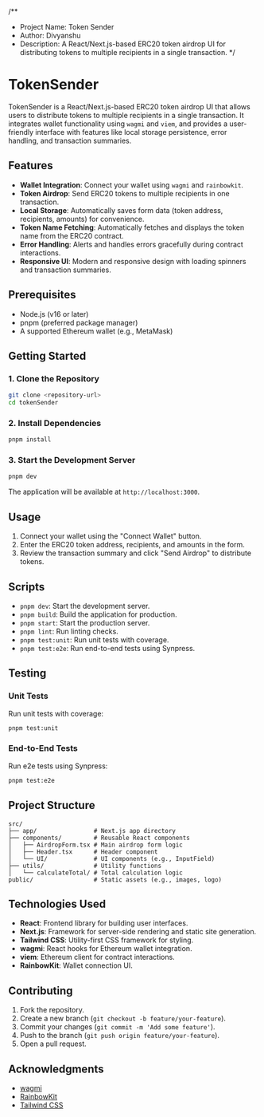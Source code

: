 /**
 * Project Name: Token Sender
 * Author: Divyanshu
 * Description: A React/Next.js-based ERC20 token airdrop UI for distributing tokens to multiple recipients in a single transaction.
 */

# TokenSender

TokenSender is a React/Next.js-based ERC20 token airdrop UI that allows users to distribute tokens to multiple recipients in a single transaction. It integrates wallet functionality using `wagmi` and `viem`, and provides a user-friendly interface with features like local storage persistence, error handling, and transaction summaries.

## Features

- **Wallet Integration**: Connect your wallet using `wagmi` and `rainbowkit`.
- **Token Airdrop**: Send ERC20 tokens to multiple recipients in one transaction.
- **Local Storage**: Automatically saves form data (token address, recipients, amounts) for convenience.
- **Token Name Fetching**: Automatically fetches and displays the token name from the ERC20 contract.
- **Error Handling**: Alerts and handles errors gracefully during contract interactions.
- **Responsive UI**: Modern and responsive design with loading spinners and transaction summaries.

## Prerequisites

- Node.js (v16 or later)
- pnpm (preferred package manager)
- A supported Ethereum wallet (e.g., MetaMask)

## Getting Started

### 1. Clone the Repository

```bash
git clone <repository-url>
cd tokenSender
```

### 2. Install Dependencies

```bash
pnpm install
```

### 3. Start the Development Server

```bash
pnpm dev
```

The application will be available at `http://localhost:3000`.

## Usage

1. Connect your wallet using the "Connect Wallet" button.
2. Enter the ERC20 token address, recipients, and amounts in the form.
3. Review the transaction summary and click "Send Airdrop" to distribute tokens.

## Scripts

- `pnpm dev`: Start the development server.
- `pnpm build`: Build the application for production.
- `pnpm start`: Start the production server.
- `pnpm lint`: Run linting checks.
- `pnpm test:unit`: Run unit tests with coverage.
- `pnpm test:e2e`: Run end-to-end tests using Synpress.

## Testing

### Unit Tests

Run unit tests with coverage:

```bash
pnpm test:unit
```

### End-to-End Tests

Run e2e tests using Synpress:

```bash
pnpm test:e2e
```

## Project Structure

```plaintext
src/
├── app/                # Next.js app directory
├── components/         # Reusable React components
│   ├── AirdropForm.tsx # Main airdrop form logic
│   ├── Header.tsx      # Header component
│   └── UI/             # UI components (e.g., InputField)
├── utils/              # Utility functions
│   └── calculateTotal/ # Total calculation logic
public/                 # Static assets (e.g., images, logo)
```

## Technologies Used

- **React**: Frontend library for building user interfaces.
- **Next.js**: Framework for server-side rendering and static site generation.
- **Tailwind CSS**: Utility-first CSS framework for styling.
- **wagmi**: React hooks for Ethereum wallet integration.
- **viem**: Ethereum client for contract interactions.
- **RainbowKit**: Wallet connection UI.

## Contributing

1. Fork the repository.
2. Create a new branch (`git checkout -b feature/your-feature`).
3. Commit your changes (`git commit -m 'Add some feature'`).
4. Push to the branch (`git push origin feature/your-feature`).
5. Open a pull request.

## Acknowledgments

- [wagmi](https://wagmi.sh/)
- [RainbowKit](https://www.rainbowkit.com/)
- [Tailwind CSS](https://tailwindcss.com/)
